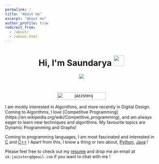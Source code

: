 ```yaml
---
permalink: /
title: "About me"
excerpt: "About me"
author_profile: true
redirect_from: 
  - /about/
  - /about.html
---
```

<h1 align="center">Hi, I'm Saundarya <img src="https://media.giphy.com/media/hvRJCLFzcasrR4ia7z/giphy.gif" width="35"></h1>
<p align="center">
  <a href="https://github.com/DenverCoder1/readme-typing-svg">
    <img src="https://readme-typing-svg.herokuapp.com?font=Time+New+Roman&color=%23C8BE25&size=25&center=true&vCenter=true&width=600&height=100&lines=Electronics+and+Communications+Student;Competitive+Programmer;Expert+on+Codeforces;Division+2+on+CodeChef+(4+Stars);6+Kyu(green)+on+AtCoder;Always+learning+new+things">
  </a>
</p>
<br>

<p align="center"> 
	<img src="https://komarev.com/ghpvc/?username=jazzsterq&label=Profile%20views&color=0047AB&style=plastic?" alt="jazzsterq" height=25px, width=160px/> 
<p align="center"> 
	
</p> 
I am mostly interested in Algorithms, and more recently in Digital Design.
Coming to Algorithms, I love [Competitive Programming](https://en.wikipedia.org/wiki/Competitive_programming), and am always eager to learn new techniques and algorithms. My favourite topics are Dynamic Programming and Graphs!

Coming to programming languages, I am most fascinated and interested in [C](https://en.wikipedia.org/wiki/C_(programming_language)) and [C++](https://en.wikipedia.org/wiki/C%2B%2B) ! Apart from this, I know a thing or two about, [Python](https://en.wikipedia.org/wiki/Python_(programming_language)), [Java](https://en.wikipedia.org/wiki/java) !

Please feel free to check out my [resume](../files/full_cv.pdf) and drop me an email at `sk.jazzsterq@gmail.com` if you want to chat with me !